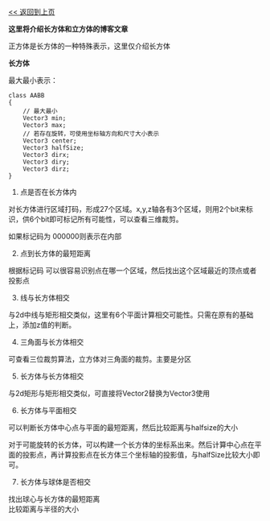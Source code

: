 [<< 返回到上页](../index.md)

**这里将介绍长方体和立方体的博客文章**  

正方体是长方体的一种特殊表示，这里仅介绍长方体  

**长方体**  

最大最小表示：  
```
class AABB
{
    // 最大最小
    Vector3 min;
    Vector3 max;
    // 若存在旋转，可使用坐标轴方向和尺寸大小表示  
    Vector3 center;
    Vector3 halfSize;
    Vector3 dirx;
    Vector3 diry;
    Vector3 dirz;
}
```

1. 点是否在长方体内  

对长方体进行区域打码，形成27个区域。x,y,z轴各有3个区域，则用2个bit来标识，供6个bit即可标记所有可能性，可以查看三维裁剪。  

如果标记码为 000000则表示在内部  

2. 点到长方体的最短距离  

根据标记码 可以很容易识别点在哪一个区域，然后找出这个区域最近的顶点或者投影点   

3. 线与长方体相交  

与2d中线与矩形相交类似，这里有6个平面计算相交可能性。只需在原有的基础上，添加z值的判断。

4. 三角面与长方体相交   

可查看三位裁剪算法，立方体对三角面的裁剪。主要是分区  

5. 长方体与长方体相交  

与2d矩形与矩形相交类似，可直接将Vector2替换为Vector3使用

6. 长方体与平面相交  

可以判断长方体中心点与平面的最短距离，然后比较距离与halfsize的大小    

对于可能旋转的长方体，可以构建一个长方体的坐标系出来。然后计算中心点在平面的投影点，再计算投影点在长方体三个坐标轴的投影值，与halfSize比较大小即可。  

7. 长方体与球体是否相交  

找出球心与长方体的最短距离  
比较距离与半径的大小  


